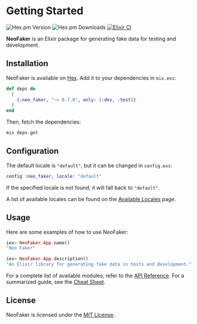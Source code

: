 # Getting Started

![Hex.pm Version](https://img.shields.io/hexpm/v/neo_faker) ![Hex.pm Downloads](https://img.shields.io/hexpm/dt/neo_faker) [![Elixir CI](https://github.com/muzhawir/neo_faker/actions/workflows/build.yml/badge.svg)](https://github.com/muzhawir/neo_faker/actions/workflows/build.yml)

**NeoFaker** is an Elixir package for generating fake data for testing and development.

## Installation

NeoFaker is available on [Hex](https://hex.pm/packages/neo_faker). Add it to your dependencies
in `mix.exs`:

```elixir
def deps do
  [
    {:neo_faker, "~> 0.7.0", only: [:dev, :test]}
  ]
end
```

Then, fetch the dependencies:

```sh
mix deps.get
```

## Configuration

The default locale is `"default"`, but it can be changed in `config.exs`:

```elixir
config :neo_faker, locale: "default"
```

If the specified locale is not found, it will fall back to `"default"`.

A list of available locales can be found on the [Available Locales](https://hexdocs.pm/neo_faker/available-locales.html) page.

## Usage

Here are some examples of how to use NeoFaker:

```elixir
iex> NeoFaker.App.name()
"Neo Faker"

iex> NeoFaker.App.description()
"An Elixir library for generating fake data in tests and development."
```

For a complete list of available modules, refer to the [API Reference](https://hexdocs.pm/neo_faker/api-reference.html).
For a summarized guide, see the [Cheat Sheet](https://hexdocs.pm/neo_faker/cheat.html).

## License

NeoFaker is licensed under the [MIT License](https://github.com/muzhawir/neo_faker/blob/main/LICENSE.md).
